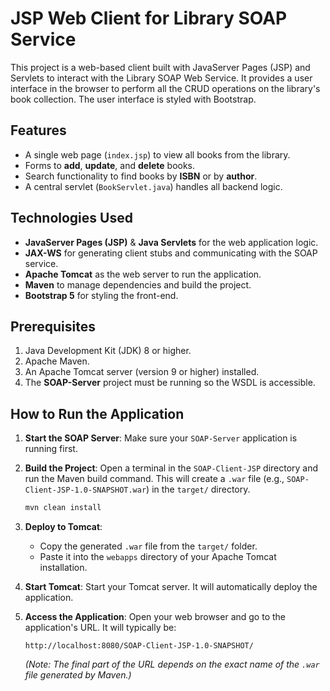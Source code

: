 # JSP Web Client for Library SOAP Service

This project is a web-based client built with JavaServer Pages (JSP) and Servlets to interact with the Library SOAP Web Service. It provides a user interface in the browser to perform all the CRUD operations on the library's book collection. The user interface is styled with Bootstrap.

## Features

* A single web page (`index.jsp`) to view all books from the library.
* Forms to **add**, **update**, and **delete** books.
* Search functionality to find books by **ISBN** or by **author**.
* A central servlet (`BookServlet.java`) handles all backend logic.

## Technologies Used

* **JavaServer Pages (JSP)** & **Java Servlets** for the web application logic.
* **JAX-WS** for generating client stubs and communicating with the SOAP service.
* **Apache Tomcat** as the web server to run the application.
* **Maven** to manage dependencies and build the project.
* **Bootstrap 5** for styling the front-end.

## Prerequisites

1.  Java Development Kit (JDK) 8 or higher.
2.  Apache Maven.
3.  An Apache Tomcat server (version 9 or higher) installed.
4.  The **SOAP-Server** project must be running so the WSDL is accessible.

## How to Run the Application

1.  **Start the SOAP Server**: Make sure your `SOAP-Server` application is running first.

2.  **Build the Project**: Open a terminal in the `SOAP-Client-JSP` directory and run the Maven build command. This will create a `.war` file (e.g., `SOAP-Client-JSP-1.0-SNAPSHOT.war`) in the `target/` directory.
    ```bash
    mvn clean install
    ```

3.  **Deploy to Tomcat**:
    * Copy the generated `.war` file from the `target/` folder.
    * Paste it into the `webapps` directory of your Apache Tomcat installation.

4.  **Start Tomcat**: Start your Tomcat server. It will automatically deploy the application.

5.  **Access the Application**: Open your web browser and go to the application's URL. It will typically be:
    ```
    http://localhost:8080/SOAP-Client-JSP-1.0-SNAPSHOT/
    ```
    *(Note: The final part of the URL depends on the exact name of the `.war` file generated by Maven.)*